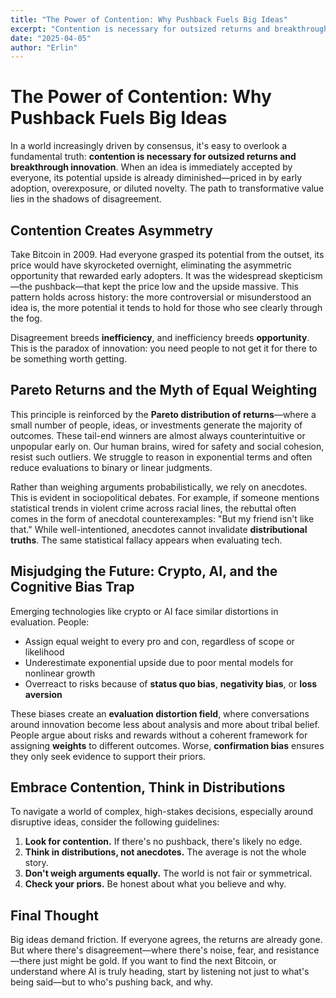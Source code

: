 ```yaml
---
title: "The Power of Contention: Why Pushback Fuels Big Ideas"
excerpt: "Contention is necessary for outsized returns and breakthrough innovation. When an idea is immediately accepted by everyone, its potential upside is already diminished."
date: "2025-04-05"
author: "Erlin"
---
```


# The Power of Contention: Why Pushback Fuels Big Ideas

In a world increasingly driven by consensus, it's easy to overlook a fundamental truth: **contention is necessary for outsized returns and breakthrough innovation**. When an idea is immediately accepted by everyone, its potential upside is already diminished—priced in by early adoption, overexposure, or diluted novelty. The path to transformative value lies in the shadows of disagreement.

## Contention Creates Asymmetry

Take Bitcoin in 2009. Had everyone grasped its potential from the outset, its price would have skyrocketed overnight, eliminating the asymmetric opportunity that rewarded early adopters. It was the widespread skepticism—the pushback—that kept the price low and the upside massive. This pattern holds across history: the more controversial or misunderstood an idea is, the more potential it tends to hold for those who see clearly through the fog.

Disagreement breeds **inefficiency**, and inefficiency breeds **opportunity**. This is the paradox of innovation: you need people to not get it for there to be something worth getting.

## Pareto Returns and the Myth of Equal Weighting

This principle is reinforced by the **Pareto distribution of returns**—where a small number of people, ideas, or investments generate the majority of outcomes. These tail-end winners are almost always counterintuitive or unpopular early on. Our human brains, wired for safety and social cohesion, resist such outliers. We struggle to reason in exponential terms and often reduce evaluations to binary or linear judgments.

Rather than weighing arguments probabilistically, we rely on anecdotes. This is evident in sociopolitical debates. For example, if someone mentions statistical trends in violent crime across racial lines, the rebuttal often comes in the form of anecdotal counterexamples: "But my friend isn't like that." While well-intentioned, anecdotes cannot invalidate **distributional truths**. The same statistical fallacy appears when evaluating tech.

## Misjudging the Future: Crypto, AI, and the Cognitive Bias Trap

Emerging technologies like crypto or AI face similar distortions in evaluation. People:

* Assign equal weight to every pro and con, regardless of scope or likelihood
* Underestimate exponential upside due to poor mental models for nonlinear growth
* Overreact to risks because of **status quo bias**, **negativity bias**, or **loss aversion**

These biases create an **evaluation distortion field**, where conversations around innovation become less about analysis and more about tribal belief. People argue about risks and rewards without a coherent framework for assigning **weights** to different outcomes. Worse, **confirmation bias** ensures they only seek evidence to support their priors.

## Embrace Contention, Think in Distributions

To navigate a world of complex, high-stakes decisions, especially around disruptive ideas, consider the following guidelines:

1. **Look for contention.** If there's no pushback, there's likely no edge.
2. **Think in distributions, not anecdotes.** The average is not the whole story.
3. **Don't weigh arguments equally.** The world is not fair or symmetrical.
4. **Check your priors.** Be honest about what you believe and why.

## Final Thought

Big ideas demand friction. If everyone agrees, the returns are already gone. But where there's disagreement—where there's noise, fear, and resistance—there just might be gold. If you want to find the next Bitcoin, or understand where AI is truly heading, start by listening not just to what's being said—but to who's pushing back, and why. 
